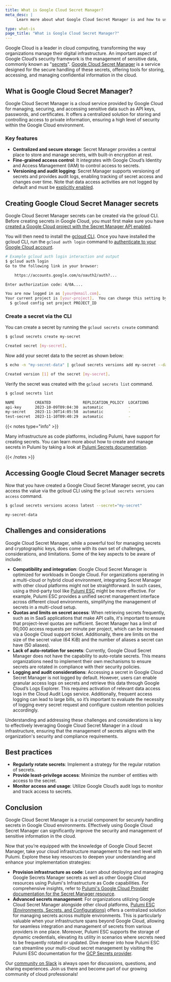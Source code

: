 ```yaml
---
title: What is Google Cloud Secret Manager?
meta_desc: |
     Learn more about what Google Cloud Secret Manager is and how to use it.

type: what-is
page_title: "What is Google Cloud Secret Manager?"
---
```


Google Cloud is a leader in cloud computing, transforming the way organizations manage their digital infrastructure. An important aspect of Google Cloud’s security framework is the management of sensitive data, commonly known as "[secrets](/what-is/what-is-secrets-management/)". [Google Cloud Secret Manager](https://cloud.google.com/secret-manager) is a service designed for the secure handling of these secrets, offering tools for storing, accessing, and managing confidential information in the cloud.

## What is Google Cloud Secret Manager?

Google Cloud Secret Manager is a cloud service provided by Google Cloud for managing, securing, and accessing sensitive data such as API keys, passwords, and certificates. It offers a centralized solution for storing and controlling access to private information, ensuring a high level of security within the Google Cloud environment.

### Key features

- **Centralized and secure storage**: Secret Manager provides a central place to store and manage secrets, with built-in encryption at rest.
- **Fine-grained access control**: It integrates with Google Cloud’s Identity and Access Management (IAM) to control access to secrets.
- **Versioning and audit logging**: Secret Manager supports versioning of secrets and provides audit logs, enabling tracking of secret access and changes over time. Note that data access activities are not logged by default and must be [explicitly enabled](https://cloud.google.com/logging/docs/audit/configure-data-access#config-console-enable).

## Creating Google Cloud Secret Manager secrets

Google Cloud Secret Manager secrets can be created via the gcloud CLI. Before creating secrets in Google Cloud, you must first make sure you have [created a Google Cloud project with the Secret Manager API enabled](https://cloud.google.com/secret-manager/docs/configuring-secret-manager).

You will then need to install the [gcloud CLI](https://cloud.google.com/cli). Once you have installed the gcloud CLI, run the `gcloud auth login` command to [authenticate to your Google Cloud account](https://cloud.google.com/sdk/gcloud/reference/auth/login).

```bash
# Example gcloud auth login interaction and output
$ gcloud auth login
Go to the following link in your browser:

    https://accounts.google.com/o/oauth2/auth?...

Enter authorization code: 4/0A....

You are now logged in as [your@email.com].
Your current project is [your-project].  You can change this setting by running:
  $ gcloud config set project PROJECT_ID
```

### Create a secret via the CLI

You can create a secret by running the `gcloud secrets create` command:

```bash
$ gcloud secrets create my-secret

Created secret [my-secret].
```

Now add your secret data to the secret as shown below:

```bash
$ echo -n "my-secret-data" | gcloud secrets versions add my-secret --data-file=-

Created version [1] of the secret [my-secret].
```

Verify the secret was created with the `gcloud secrets list` command.

```bash
$ gcloud secrets list

NAME         CREATED              REPLICATION_POLICY  LOCATIONS
api-key      2023-10-09T09:04:30  automatic           -
my-secret    2023-11-30T14:05:58  automatic           -
test-secret  2023-11-10T09:40:29  automatic           -
```

{{< notes type="info" >}}

Many infrastructure as code platforms, including Pulumi, have support for creating secrets. You can learn more about how to create and manage secrets in Pulumi by taking a look at [Pulumi Secrets documentation](/docs/concepts/secrets/).

{{< /notes >}}

## Accessing Google Cloud Secret Manager secrets

Now that you have created a Google Cloud Secret Manager secret, you can access the value via the gcloud CLI using the `gcloud secrets versions access` command.

```bash
$ gcloud secrets versions access latest --secret="my-secret"

my-secret-data
```

## Challenges and considerations

Google Cloud Secret Manager, while a powerful tool for managing secrets and cryptographic keys, does come with its own set of challenges, considerations, and limitations. Some of the key aspects to be aware of include:

- **Compatibility and integration**: Google Cloud Secret Manager is optimized for workloads in Google Cloud. For organizations operating in a multi-cloud or hybrid cloud environment, integrating Secret Manager with other cloud platforms might not be straightforward. In such cases, using a third-party tool like [Pulumi ESC](/docs/pulumi-cloud/esc/) might be more effective. For example, Pulumi ESC provides a unified secret management interface across different cloud environments, simplifying the management of secrets in a multi-cloud setup.
- **Quotas and limits on secret access**: When retrieving secrets frequently, such as in SaaS applications that make API calls, it's important to ensure that project-level quotas are sufficient. Secret Manager has a limit of 90,000 access requests per minute per project, which can be increased via a Google Cloud support ticket. Additionally, there are limits on the size of the secret value (64 KiB) and the number of aliases a secret can have (50 aliases).
- **Lack of auto-rotation for secrets**: Currently, Google Cloud Secret Manager does not have the capability to auto-rotate secrets. This means organizations need to implement their own mechanisms to ensure secrets are rotated in compliance with their security policies.
- **Logging and audit considerations**: Accessing a secret in Google Cloud Secret Manager is not logged by default. However, users can enable granular access logs on secrets and retrieve this data through Google Cloud’s Logs Explorer. This requires activation of relevant data access logs in the Cloud Audit Logs service. Additionally, frequent access logging can lead to large bills, so it’s important to evaluate the necessity of logging every secret request and configure custom retention policies accordingly.

Understanding and addressing these challenges and considerations is key to effectively leveraging Google Cloud Secret Manager in a cloud infrastructure, ensuring that the management of secrets aligns with the organization's security and compliance requirements.

## Best practices

- **Regularly rotate secrets**: Implement a strategy for the regular rotation of secrets.
- **Provide least-privilege access**: Minimize the number of entities with access to the secret.
- **Monitor access and usage**: Utilize Google Cloud’s audit logs to monitor and track access to secrets.

## Conclusion

Google Cloud Secret Manager is a crucial component for securely handling secrets in Google Cloud environments. Effectively using Google Cloud Secret Manager can significantly improve the security and management of sensitive information in the cloud.

Now that you’re equipped with the knowledge of Google Cloud Secret Manager, take your cloud infrastructure management to the next level with Pulumi. Explore these key resources to deepen your understanding and enhance your implementation strategies:

- **Provision infrastructure as code**: Learn about deploying and managing Google Secrets Manager secrets as well as other Google Cloud resources using Pulumi's Infrastructure as Code capabilities. For comprehensive insights, refer to [Pulumi's Google Cloud Provider documentation for the Secret Manager resource](/registry/packages/google-native/api-docs/secretmanager/v1/secret/).
- **Advanced secrets management**: For organizations utilizing Google Cloud Secret Manager alongside other cloud platforms, [Pulumi ESC (Environments, Secrets, and Configurations)](/docs/pulumi-cloud/esc/) offers a centralized solution for managing secrets across multiple environments. This is particularly valuable when your infrastructure spans beyond Google Cloud, allowing for seamless integration and management of secrets from various providers in one place. Moreover, Pulumi ESC supports the storage of dynamic credentials, elevating its utility in scenarios where secrets need to be frequently rotated or updated. Dive deeper into how Pulumi ESC can streamline your multi-cloud secret management by visiting the Pulumi ESC documentation for the [GCP Secrets provider](/docs/pulumi-cloud/esc/providers/gcp-secrets/).

Our [community on Slack](https://slack.pulumi.com/) is always open for discussions, questions, and sharing experiences. Join us there and become part of our growing community of cloud professionals!
